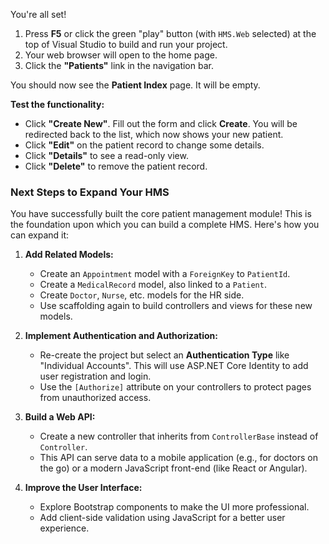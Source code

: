 You're all set!

1.  Press **F5** or click the green "play" button (with `HMS.Web` selected) at the top of Visual Studio to build and run your project.
2.  Your web browser will open to the home page.
3.  Click the **"Patients"** link in the navigation bar.

You should now see the **Patient Index** page. It will be empty.



**Test the functionality:**

*   Click **"Create New"**. Fill out the form and click **Create**. You will be redirected back to the list, which now shows your new patient.
*   Click **"Edit"** on the patient record to change some details.
*   Click **"Details"** to see a read-only view.
*   Click **"Delete"** to remove the patient record.

### Next Steps to Expand Your HMS

You have successfully built the core patient management module! This is the foundation upon which you can build a complete HMS. Here's how you can expand it:

1.  **Add Related Models:**
    *   Create an `Appointment` model with a `ForeignKey` to `PatientId`.
    *   Create a `MedicalRecord` model, also linked to a `Patient`.
    *   Create `Doctor`, `Nurse`, etc. models for the HR side.
    *   Use scaffolding again to build controllers and views for these new models.

2.  **Implement Authentication and Authorization:**
    *   Re-create the project but select an **Authentication Type** like "Individual Accounts". This will use ASP.NET Core Identity to add user registration and login.
    *   Use the `[Authorize]` attribute on your controllers to protect pages from unauthorized access.

3.  **Build a Web API:**
    *   Create a new controller that inherits from `ControllerBase` instead of `Controller`.
    *   This API can serve data to a mobile application (e.g., for doctors on the go) or a modern JavaScript front-end (like React or Angular).

4.  **Improve the User Interface:**
    *   Explore Bootstrap components to make the UI more professional.
    *   Add client-side validation using JavaScript for a better user experience.
